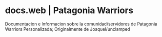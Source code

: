# docs.web | Patagonia Warriors
Documentacion e Informacion sobre la comunidad/servidores de Patagonia Warriors
Personalizada; Originalmente de Joaquel/unclamped
